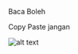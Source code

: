 Baca Boleh 

Copy Paste jangan

![alt text]([http://url/to/img.png](https://encrypted-tbn0.gstatic.com/images?q=tbn:ANd9GcRmUGv5nTKMG_Lq6nIGfh4CZx_zLbUXfmjuRw&s))
